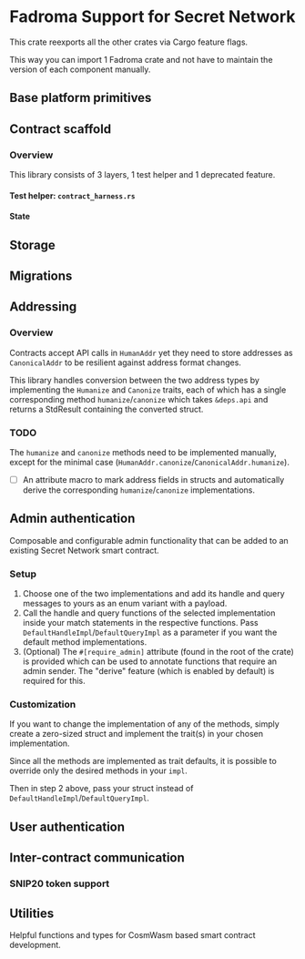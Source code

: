 # Fadroma Support for Secret Network

This crate reexports all the other crates
via Cargo feature flags.

This way you can import 1 Fadroma crate
and not have to maintain the version
of each component manually.

## Base platform primitives

## Contract scaffold

### Overview

This library consists of 3 layers, 1 test helper and 1 deprecated feature.

#### Test helper: `contract_harness.rs`

#### State

## Storage

## Migrations

## Addressing

### Overview

Contracts accept API calls in `HumanAddr`
yet they need to store addresses as `CanonicalAddr`
to be resilient against address format changes.

This library handles conversion between the two address types
by implementing the `Humanize` and `Canonize` traits, each of
which has a single corresponding method `humanize`/`canonize`
which takes `&deps.api` and returns a StdResult containing the
converted struct.

### TODO

The `humanize` and `canonize` methods need to be implemented manually,
except for the minimal case (`HumanAddr.canonize`/`CanonicalAddr.humanize`).

* [ ] An attribute macro to mark address fields in structs
      and automatically derive the corresponding
      `humanize`/`canonize` implementations.

## Admin authentication

Composable and configurable admin functionality
that can be added to an existing Secret Network smart contract.

### Setup

1. Choose one of the two implementations
   and add its handle and query messages
   to yours as an enum variant with a payload.
2. Call the handle and query functions
   of the selected implementation
   inside your match statements
   in the respective functions.
   Pass `DefaultHandleImpl`/`DefaultQueryImpl` as a parameter
   if you want the default method implementations.
3. (Optional) The `#[require_admin]` attribute
   (found in the root of the crate) is provided
   which can be used to annotate functions
   that require an admin sender.
   The "derive" feature (which is enabled by default) is required for this.

### Customization

If you want to change the implementation of any of the methods,
simply create a zero-sized struct and implement the trait(s)
in your chosen implementation.

Since all the methods are implemented as trait defaults,
it is possible to override only the desired methods in your `impl`.

Then in step 2 above, pass your struct instead of `DefaultHandleImpl`/`DefaultQueryImpl`.

## User authentication

## Inter-contract communication

### SNIP20 token support

## Utilities
Helpful functions and types for CosmWasm based smart contract development.
